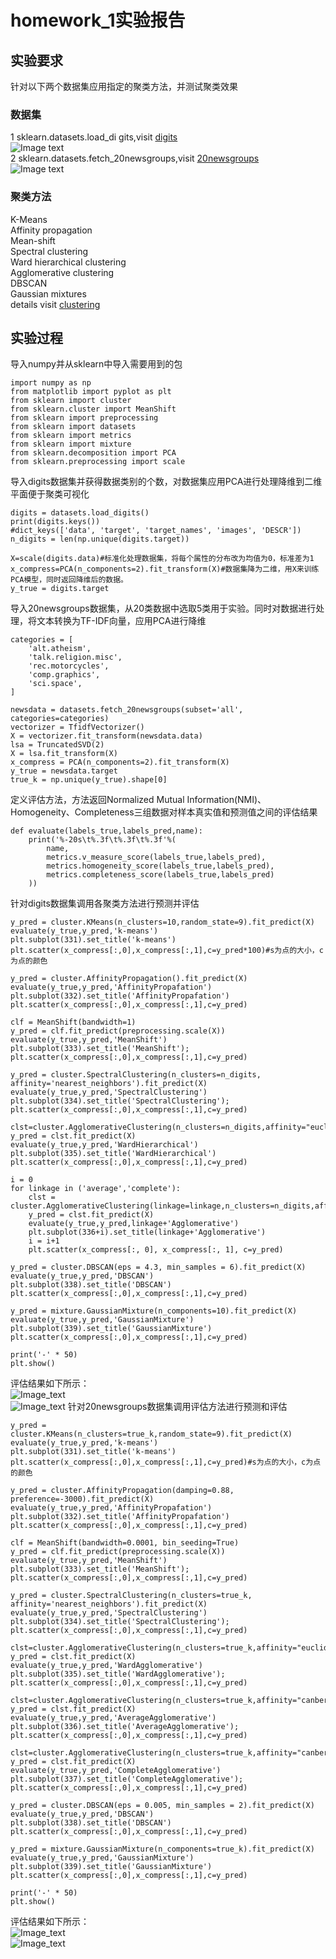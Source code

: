 # homework_1实验报告
## 实验要求
针对以下两个数据集应用指定的聚类方法，并测试聚类效果  
### 数据集  
1 sklearn.datasets.load_di gits,visit [digits](https://scikit-learn.org/stable/modules/generated/sklearn.datasets.load_digits.html#sklearn.datasets.load_digits)  
![Image text](https://github.com/Cindy-Tong/homework_1/blob/master/image-folder/digits_attributes.PNG)  
2 sklearn.datasets.fetch_20newsgroups,visit [20newsgroups](https://scikit-learn.org/stable/modules/generated/sklearn.datasets.fetch_20newsgroups.html#sklearn.datasets.fetch_20newsgroups)  
![Image text](https://github.com/Cindy-Tong/homework_1/blob/master/image-folder/20newsgroups.PNG)  
### 聚类方法
K-Means  
Affinity propagation  
Mean-shift  
Spectral clustering  
Ward hierarchical clustering  
Agglomerative clustering  
DBSCAN  
Gaussian mixtures  
details visit [clustering](https://scikit-learn.org/stable/modules/clustering.html#clustering)  
## 实验过程  
导入numpy并从sklearn中导入需要用到的包
```
import numpy as np
from matplotlib import pyplot as plt
from sklearn import cluster
from sklearn.cluster import MeanShift
from sklearn import preprocessing
from sklearn import datasets
from sklearn import metrics
from sklearn import mixture
from sklearn.decomposition import PCA
from sklearn.preprocessing import scale
```
导入digits数据集并获得数据类别的个数，对数据集应用PCA进行处理降维到二维平面便于聚类可视化
```
digits = datasets.load_digits()
print(digits.keys())
#dict_keys(['data', 'target', 'target_names', 'images', 'DESCR'])
n_digits = len(np.unique(digits.target))

X=scale(digits.data)#标准化处理数据集，将每个属性的分布改为均值为0，标准差为1
x_compress=PCA(n_components=2).fit_transform(X)#数据集降为二维，用X来训练PCA模型，同时返回降维后的数据。
y_true = digits.target
```
导入20newsgroups数据集，从20类数据中选取5类用于实验。同时对数据进行处理，将文本转换为TF-IDF向量，应用PCA进行降维
```
categories = [
    'alt.atheism',
    'talk.religion.misc',
    'rec.motorcycles',
    'comp.graphics',
    'sci.space',
]

newsdata = datasets.fetch_20newsgroups(subset='all', categories=categories)
vectorizer = TfidfVectorizer()
X = vectorizer.fit_transform(newsdata.data)
lsa = TruncatedSVD(2)
X = lsa.fit_transform(X)
x_compress = PCA(n_components=2).fit_transform(X)
y_true = newsdata.target
true_k = np.unique(y_true).shape[0]
```

定义评估方法，方法返回Normalized Mutual Information(NMI)、Homogeneity、Completeness三组数据对样本真实值和预测值之间的评估结果  
```
def evaluate(labels_true,labels_pred,name):
    print('%-20s\t%.3f\t%.3f\t%.3f'%(
        name,
        metrics.v_measure_score(labels_true,labels_pred),
        metrics.homogeneity_score(labels_true,labels_pred),
        metrics.completeness_score(labels_true,labels_pred)
    ))
```
针对digits数据集调用各聚类方法进行预测并评估
```
y_pred = cluster.KMeans(n_clusters=10,random_state=9).fit_predict(X)
evaluate(y_true,y_pred,'k-means')
plt.subplot(331).set_title('k-means')
plt.scatter(x_compress[:,0],x_compress[:,1],c=y_pred*100)#s为点的大小，c为点的颜色

y_pred = cluster.AffinityPropagation().fit_predict(X)
evaluate(y_true,y_pred,'AffinityPropafation')
plt.subplot(332).set_title('AffinityPropafation')
plt.scatter(x_compress[:,0],x_compress[:,1],c=y_pred)

clf = MeanShift(bandwidth=1)
y_pred = clf.fit_predict(preprocessing.scale(X))
evaluate(y_true,y_pred,'MeanShift')
plt.subplot(333).set_title('MeanShift');
plt.scatter(x_compress[:,0],x_compress[:,1],c=y_pred)

y_pred = cluster.SpectralClustering(n_clusters=n_digits, affinity='nearest_neighbors').fit_predict(X)
evaluate(y_true,y_pred,'SpectralClustering')
plt.subplot(334).set_title('SpectralClustering');
plt.scatter(x_compress[:,0],x_compress[:,1],c=y_pred)

clst=cluster.AgglomerativeClustering(n_clusters=n_digits,affinity="euclidean",linkage='ward')
y_pred = clst.fit_predict(X)
evaluate(y_true,y_pred,'WardHierarchical')
plt.subplot(335).set_title('WardHierarchical')
plt.scatter(x_compress[:,0],x_compress[:,1],c=y_pred)

i = 0
for linkage in ('average','complete'):
    clst = cluster.AgglomerativeClustering(linkage=linkage,n_clusters=n_digits,affinity='canberra')
    y_pred = clst.fit_predict(X)
    evaluate(y_true,y_pred,linkage+'Agglomerative')
    plt.subplot(336+i).set_title(linkage+'Agglomerative')
    i = i+1
    plt.scatter(x_compress[:, 0], x_compress[:, 1], c=y_pred)

y_pred = cluster.DBSCAN(eps = 4.3, min_samples = 6).fit_predict(X)
evaluate(y_true,y_pred,'DBSCAN')
plt.subplot(338).set_title('DBSCAN')
plt.scatter(x_compress[:,0],x_compress[:,1],c=y_pred)

y_pred = mixture.GaussianMixture(n_components=10).fit_predict(X)
evaluate(y_true,y_pred,'GaussianMixture')
plt.subplot(339).set_title('GaussianMixture')
plt.scatter(x_compress[:,0],x_compress[:,1],c=y_pred)

print('-' * 50)
plt.show()
```

评估结果如下所示：  
![Image_text](https://github.com/Cindy-Tong/homework_1/blob/master/image-folder/digits.PNG)  
![Image_text](https://github.com/Cindy-Tong/homework_1/blob/master/image-folder/digits_images.PNG)
针对20newsgroups数据集调用评估方法进行预测和评估  
```
y_pred = cluster.KMeans(n_clusters=true_k,random_state=9).fit_predict(X)
evaluate(y_true,y_pred,'k-means')
plt.subplot(331).set_title('k-means')
plt.scatter(x_compress[:,0],x_compress[:,1],c=y_pred)#s为点的大小，c为点的颜色

y_pred = cluster.AffinityPropagation(damping=0.88, preference=-3000).fit_predict(X)
evaluate(y_true,y_pred,'AffinityPropafation')
plt.subplot(332).set_title('AffinityPropafation')
plt.scatter(x_compress[:,0],x_compress[:,1],c=y_pred)

clf = MeanShift(bandwidth=0.0001, bin_seeding=True)
y_pred = clf.fit_predict(preprocessing.scale(X))
evaluate(y_true,y_pred,'MeanShift')
plt.subplot(333).set_title('MeanShift');
plt.scatter(x_compress[:,0],x_compress[:,1],c=y_pred)

y_pred = cluster.SpectralClustering(n_clusters=true_k, affinity='nearest_neighbors').fit_predict(X)
evaluate(y_true,y_pred,'SpectralClustering')
plt.subplot(334).set_title('SpectralClustering');
plt.scatter(x_compress[:,0],x_compress[:,1],c=y_pred)

clst=cluster.AgglomerativeClustering(n_clusters=true_k,affinity="euclidean",linkage='ward')
y_pred = clst.fit_predict(X)
evaluate(y_true,y_pred,'WardAgglomerative')
plt.subplot(335).set_title('WardAgglomerative');
plt.scatter(x_compress[:,0],x_compress[:,1],c=y_pred)

clst=cluster.AgglomerativeClustering(n_clusters=true_k,affinity="canberra",linkage='average')
y_pred = clst.fit_predict(X)
evaluate(y_true,y_pred,'AverageAgglomerative')
plt.subplot(336).set_title('AverageAgglomerative');
plt.scatter(x_compress[:,0],x_compress[:,1],c=y_pred)

clst=cluster.AgglomerativeClustering(n_clusters=true_k,affinity="canberra",linkage='complete')
y_pred = clst.fit_predict(X)
evaluate(y_true,y_pred,'CompleteAgglomerative')
plt.subplot(337).set_title('CompleteAgglomerative');
plt.scatter(x_compress[:,0],x_compress[:,1],c=y_pred)

y_pred = cluster.DBSCAN(eps = 0.005, min_samples = 2).fit_predict(X)
evaluate(y_true,y_pred,'DBSCAN')
plt.subplot(338).set_title('DBSCAN')
plt.scatter(x_compress[:,0],x_compress[:,1],c=y_pred)

y_pred = mixture.GaussianMixture(n_components=true_k).fit_predict(X)
evaluate(y_true,y_pred,'GaussianMixture')
plt.subplot(339).set_title('GaussianMixture')
plt.scatter(x_compress[:,0],x_compress[:,1],c=y_pred)

print('-' * 50)
plt.show()
```
评估结果如下所示：  
![Image_text](https://github.com/Cindy-Tong/homework_1/blob/master/image-folder/20groups_result.png)  
![Image_text](https://github.com/Cindy-Tong/homework_1/blob/master/image-folder/20newsgroups_images.PNG)
